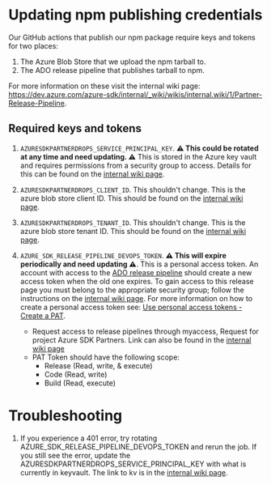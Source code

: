 # Updating npm publishing credentials

Our GitHub actions that publish our npm package require keys and tokens for two places:

1. The Azure Blob Store that we upload the npm tarball to.
1. The ADO release pipeline that publishes tarball to npm.

For more information on these visit the internal wiki page: <https://dev.azure.com/azure-sdk/internal/_wiki/wikis/internal.wiki/1/Partner-Release-Pipeline>.

## Required keys and tokens

1. `AZURESDKPARTNERDROPS_SERVICE_PRINCIPAL_KEY`. **⚠ This could be rotated at any time and need updating. ⚠** This is stored in the Azure key vault and requires permissions from a security group to access. Details for this can be found on the [internal wiki page](https://dev.azure.com/azure-sdk/internal/_wiki/wikis/internal.wiki/1/Partner-Release-Pipeline).

1. `AZURESDKPARTNERDROPS_CLIENT_ID`. This shouldn't change. This is the azure blob store client ID. This should be found on the [internal wiki page](https://dev.azure.com/azure-sdk/internal/_wiki/wikis/internal.wiki/1/Partner-Release-Pipeline).

1. `AZURESDKPARTNERDROPS_TENANT_ID`. This shouldn't change. This is the azure blob store tenant ID. This should be found on the [internal wiki page](https://dev.azure.com/azure-sdk/internal/_wiki/wikis/internal.wiki/1/Partner-Release-Pipeline).

1. `AZURE_SDK_RELEASE_PIPELINE_DEVOPS_TOKEN`. **⚠ This will expire periodically and need updating ⚠**. This is a personal access token. An account with access to the [ADO release pipeline](https://dev.azure.com/azure-sdk/internal/_wiki/wikis/internal.wiki/1/Partner-Release-Pipeline) should create a new access token when the old one expires. To gain access to this release page you must belong to the appropriate security group; follow the instructions on the [internal wiki page](https://dev.azure.com/azure-sdk/internal/_wiki/wikis/internal.wiki/1/Partner-Release-Pipeline). For more information on how to create a personal access token see: [Use personal access tokens - Create a PAT](https://docs.microsoft.com/azure/devops/organizations/accounts/use-personal-access-tokens-to-authenticate?view=azure-devops#create-a-pat).
    * Request access to release pipelines through myaccess, Request for project Azure SDK Partners. Link can also be found in the [internal wiki page](https://dev.azure.com/azure-sdk/internal/_wiki/wikis/internal.wiki/1/Partner-Release-Pipeline)
    * PAT Token should have the following scope:
        * Release (Read, write, & execute)
        * Code (Read, write)
        * Build (Read, execute)
     

# Troubleshooting
1. If you experience a 401 error, try rotating AZURE_SDK_RELEASE_PIPELINE_DEVOPS_TOKEN and rerun the job. If you still see the error, update the AZURESDKPARTNERDROPS_SERVICE_PRINCIPAL_KEY with what is currently in keyvault. The link to kv is in the [internal wiki page](https://dev.azure.com/azure-sdk/internal/_wiki/wikis/internal.wiki/1/Partner-Release-Pipeline). 
